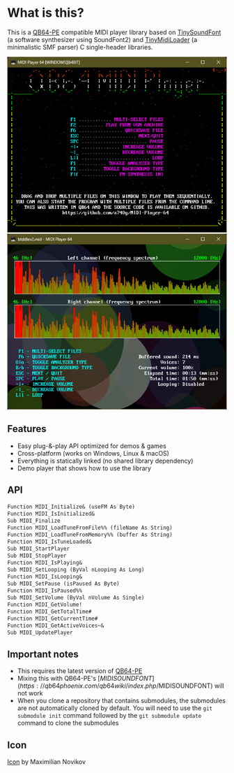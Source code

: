 # What is this?

This is a [QB64-PE](https://github.com/QB64-Phoenix-Edition/QB64pe) compatible MIDI player library based on [TinySoundFont](https://github.com/schellingb/TinySoundFont) (a software synthesizer using SoundFont2) and [TinyMidiLoader](https://github.com/schellingb/TinySoundFont) (a minimalistic SMF parser) C single-header libraries.

![Screenshot](screenshots/Screenshot1.png)
![Screenshot](screenshots/Screenshot2.png)

## Features

- Easy plug-&-play API optimized for demos & games
- Cross-platform (works on Windows, Linux & macOS)
- Everything is statically linked (no shared library dependency)
- Demo player that shows how to use the library

## API

```VB
Function MIDI_Initialize& (useFM As Byte)
Function MIDI_IsInitialized&
Sub MIDI_Finalize
Function MIDI_LoadTuneFromFile%% (fileName As String)
Function MIDI_LoadTuneFromMemory%% (buffer As String)
Function MIDI_IsTuneLoaded&
Sub MIDI_StartPlayer
Sub MIDI_StopPlayer
Function MIDI_IsPlaying&
Sub MIDI_SetLooping (ByVal nLooping As Long)
Function MIDI_IsLooping&
Sub MIDI_SetPause (isPaused As Byte)
Function MIDI_IsPaused%%
Sub MIDI_SetVolume (ByVal nVolume As Single)
Function MIDI_GetVolume!
Function MIDI_GetTotalTime#
Function MIDI_GetCurrentTime#
Function MIDI_GetActiveVoices~&
Sub MIDI_UpdatePlayer
```

## Important notes

- This requires the latest version of [QB64-PE](https://github.com/QB64-Phoenix-Edition/QB64pe/releases)
- Mixing this with QB64-PE's [$MIDISOUNDFONT](https://qb64phoenix.com/qb64wiki/index.php/$MIDISOUNDFONT) will not work
- When you clone a repository that contains submodules, the submodules are not automatically cloned by default. You will need to use the `git submodule init` command followed by the `git submodule update` command to clone the submodules

## Icon

[Icon](https://iconarchive.com/artist/studiomx.html) by Maximilian Novikov
